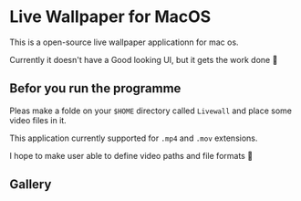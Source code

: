 # Live Wallpaper for MacOS

This is a open-source live wallpaper applicationn for mac os.

Currently it doesn't have a Good looking UI, but it gets the work done 🙂


## Befor you run the programme
Pleas make a folde on your `$HOME` directory called `Livewall` and place some video files in it.

This application currently supported for `.mp4` and `.mov` extensions.

I hope to make user able to define video paths and file formats 🙂

## Gallery

